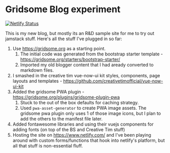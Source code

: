 # Gridsome Blog experiment

[![Netlify Status](https://api.netlify.com/api/v1/badges/8fe47863-eb74-40df-ab56-9657968c15ec/deploy-status)](https://app.netlify.com/sites/fragment2501/deploys)

This is my new blog, but mostly its an R&D sample site for me to try out jamstack stuff.  Here's all the stuff I've plugged in so far:

1. Use https://gridsome.org as a starting point.
    1. The initial code was generated from the bootstrap starter template - https://gridsome.org/starters/bootstrap-starter/
    1. Imported my old blogger content that I had aready converted to markdown files.
1. I smashed in the creative tim vue-now-ui kit styles, components, page layouts and templates - https://github.com/creativetimofficial/vue-now-ui-kit
1. Added the gridsome PWA plugin - https://gridsome.org/plugins/gridsome-plugin-pwa 
    1. Stuck to the out of the box defaults for caching strategy. 
    1. Used `pwa-asset-generator` to create PWA image assets. The gridsome pwa plugin only uses 1 of those image icons, but I plan to add the others to the manifest file later.
1. Added fontawesome libraries and using their vuejs components for adding fonts (on top of the BS and Creative Tim stuff)
1. Hosting the site on https://www.netlify.com/ and I've been playing around with custom forms/functions that hook into netlify's platform, but all that stuff is non-essential fluff.
